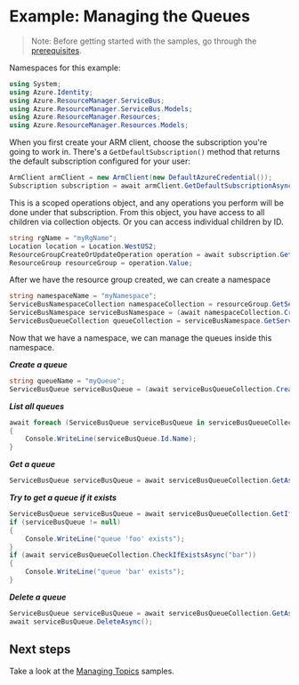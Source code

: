 # Example: Managing the Queues

>Note: Before getting started with the samples, go through the [prerequisites](https://github.com/Azure/azure-sdk-for-net/tree/main/sdk/resourcemanager/Azure.ResourceManager#prerequisites).

Namespaces for this example:

```C# Snippet:Managing_ServiceBusNamespaces_Namespaces
using System;
using Azure.Identity;
using Azure.ResourceManager.ServiceBus;
using Azure.ResourceManager.ServiceBus.Models;
using Azure.ResourceManager.Resources;
using Azure.ResourceManager.Resources.Models;
```

When you first create your ARM client, choose the subscription you're going to work in. There's a `GetDefaultSubscription()` method that returns the default subscription configured for your user:

```C# Snippet:Managing_ServiceBusQueues_DefaultSubscription
ArmClient armClient = new ArmClient(new DefaultAzureCredential());
Subscription subscription = await armClient.GetDefaultSubscriptionAsync();
```

This is a scoped operations object, and any operations you perform will be done under that subscription. From this object, you have access to all children via collection objects. Or you can access individual children by ID.

```C# Snippet:Managing_ServiceBusQueues_CreateResourceGroup
string rgName = "myRgName";
Location location = Location.WestUS2;
ResourceGroupCreateOrUpdateOperation operation = await subscription.GetResourceGroups().CreateOrUpdateAsync(rgName, new ResourceGroupData(location));
ResourceGroup resourceGroup = operation.Value;
```

After we have the resource group created, we can create a namespace

```C# Snippet:Managing_ServiceBusQueues_CreateNamespace
string namespaceName = "myNamespace";
ServiceBusNamespaceCollection namespaceCollection = resourceGroup.GetServiceBusNamespaces();
ServiceBusNamespace serviceBusNamespace = (await namespaceCollection.CreateOrUpdateAsync(namespaceName, new ServiceBusNamespaceData(location))).Value;
ServiceBusQueueCollection queueCollection = serviceBusNamespace.GetServiceBusQueues();
```

Now that we have a namespace, we can manage the queues inside this namespace.

***Create a queue***

```C# Snippet:Managing_ServiceBusQueues_CreateQueue
string queueName = "myQueue";
ServiceBusQueue serviceBusQueue = (await serviceBusQueueCollection.CreateOrUpdateAsync(queueName, new ServiceBusQueueData())).Value;
```

***List all queues***

```C# Snippet:Managing_ServiceBusQueues_ListQueues
await foreach (ServiceBusQueue serviceBusQueue in serviceBusQueueCollection.GetAllAsync())
{
    Console.WriteLine(serviceBusQueue.Id.Name);
}
```

***Get a queue***

```C# Snippet:Managing_ServiceBusQueues_GetQueue
ServiceBusQueue serviceBusQueue = await serviceBusQueueCollection.GetAsync("myQueue");
```

***Try to get a queue if it exists***

```C# Snippet:Managing_ServiceBusQueues_GetQueueIfExists
ServiceBusQueue serviceBusQueue = await serviceBusQueueCollection.GetIfExistsAsync("foo");
if (serviceBusQueue != null)
{
    Console.WriteLine("queue 'foo' exists");
}
if (await serviceBusQueueCollection.CheckIfExistsAsync("bar"))
{
    Console.WriteLine("queue 'bar' exists");
}
```

***Delete a queue***

```C# Snippet:Managing_ServiceBusQueues_DeleteQueue
ServiceBusQueue serviceBusQueue = await serviceBusQueueCollection.GetAsync("myQueue");
await serviceBusQueue.DeleteAsync();
```

## Next steps

Take a look at the [Managing Topics](https://github.com/Azure/azure-sdk-for-net/blob/main/sdk/storage/Azure.ResourceManager.Storage/samples/Sample2_ManagingFileShares.md) samples.
